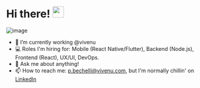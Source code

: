 # Hi there! <img src="https://raw.githubusercontent.com/MartinHeinz/MartinHeinz/master/wave.gif" width="30px">


![image](https://user-images.githubusercontent.com/79251946/112368034-f10f4100-8cda-11eb-85cb-edc8c74c2adf.png)

- 🚀 I’m currently working @vivenu 
- 💻 Roles I'm hiring for: Mobile (React Native/Flutter), Backend (Node.js), Frontend (React), UX/UI, DevOps.
- 💬 Ask me about anything! 
- 📫 How to reach me: p.bechelli@vivenu.com, but I'm normally chillin' on [LinkedIn](https://www.linkedin.com/in/paula-bechelli/)

<!--
**lemonpau/lemonpau** is a ✨ _special_ ✨ repository because its `README.md` (this file) appears on your GitHub profile.

Here are some ideas to get you started:

- 🔭 I’m currently working on ...
- 🌱 I’m currently learning ...
- 👯 I’m looking to collaborate on ...
- 🤔 I’m looking for help with ...
- 💬 Ask me about ...
- 📫 How to reach me: ...
- 😄 Pronouns: ...
- ⚡ Fun fact: ...
-->
